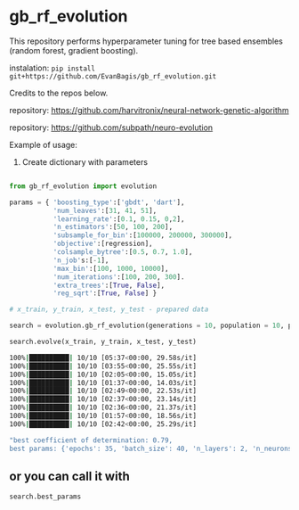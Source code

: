 # gb_rf_evolution
This repository performs hyperparameter tuning for tree based ensembles (random forest, gradient boosting).

instalation: `pip install git+https://github.com/EvanBagis/gb_rf_evolution.git`

Credits to the repos below.

[]('https://github.com/harvitronix') repository: <https://github.com/harvitronix/neural-network-genetic-algorithm>

[]('https://github.com/subpath') repository: <https://github.com/subpath/neuro-evolution>

Example of usage:

1. Create dictionary with parameters

```python

from gb_rf_evolution import evolution

params = { 'boosting_type':['gbdt', 'dart'], 
           'num_leaves':[31, 41, 51], 
           'learning_rate':[0.1, 0.15, 0,2], 
           'n_estimators':[50, 100, 200], 
           'subsample_for_bin':[100000, 200000, 300000], 
           'objective':[regression],
           'colsample_bytree':[0.5, 0.7, 1.0], 
           'n_job's:[-1],
           'max_bin':[100, 1000, 10000],
           'num_iterations':[100, 200, 300].
           'extra_trees':[True, False],
           'reg_sqrt':[True, False] }
```

```python
# x_train, y_train, x_test, y_test - prepared data

search = evolution.gb_rf_evolution(generations = 10, population = 10, params=params)

search.evolve(x_train, y_train, x_test, y_test)
```

```bash
100%|██████████| 10/10 [05:37<00:00, 29.58s/it]
100%|██████████| 10/10 [03:55<00:00, 25.55s/it]
100%|██████████| 10/10 [02:05<00:00, 15.05s/it]
100%|██████████| 10/10 [01:37<00:00, 14.03s/it]
100%|██████████| 10/10 [02:49<00:00, 22.53s/it]
100%|██████████| 10/10 [02:37<00:00, 23.14s/it]
100%|██████████| 10/10 [02:36<00:00, 21.37s/it]
100%|██████████| 10/10 [01:57<00:00, 18.56s/it]
100%|██████████| 10/10 [02:42<00:00, 25.29s/it]
```

```bash
"best coefficient of determination: 0.79,
best params: {'epochs': 35, 'batch_size': 40, 'n_layers': 2, 'n_neurons': 20, 'dropout': 0.1, 'optimizers': 'nadam', 'activations': 'relu'}"
```

## or you can call it with

```python
search.best_params
```
